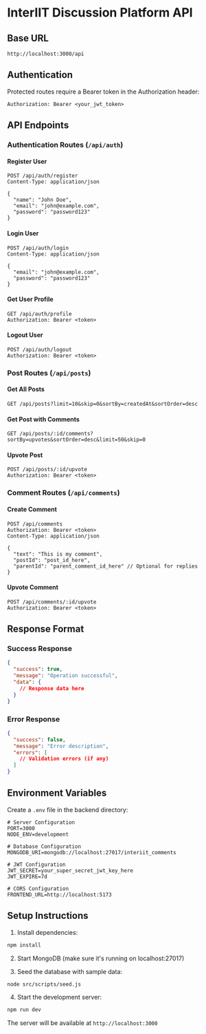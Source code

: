 # InterIIT Discussion Platform API

## Base URL
```
http://localhost:3000/api
```

## Authentication
Protected routes require a Bearer token in the Authorization header:
```
Authorization: Bearer <your_jwt_token>
```

## API Endpoints

### Authentication Routes (`/api/auth`)

#### Register User
```http
POST /api/auth/register
Content-Type: application/json

{
  "name": "John Doe",
  "email": "john@example.com",
  "password": "password123"
}
```

#### Login User
```http
POST /api/auth/login
Content-Type: application/json

{
  "email": "john@example.com",
  "password": "password123"
}
```

#### Get User Profile
```http
GET /api/auth/profile
Authorization: Bearer <token>
```

#### Logout User
```http
POST /api/auth/logout
Authorization: Bearer <token>
```

### Post Routes (`/api/posts`)

#### Get All Posts
```http
GET /api/posts?limit=10&skip=0&sortBy=createdAt&sortOrder=desc
```

#### Get Post with Comments
```http
GET /api/posts/:id/comments?sortBy=upvotes&sortOrder=desc&limit=50&skip=0
```

#### Upvote Post
```http
POST /api/posts/:id/upvote
Authorization: Bearer <token>
```

### Comment Routes (`/api/comments`)

#### Create Comment
```http
POST /api/comments
Authorization: Bearer <token>
Content-Type: application/json

{
  "text": "This is my comment",
  "postId": "post_id_here",
  "parentId": "parent_comment_id_here" // Optional for replies
}
```

#### Upvote Comment
```http
POST /api/comments/:id/upvote
Authorization: Bearer <token>
```

## Response Format

### Success Response
```json
{
  "success": true,
  "message": "Operation successful",
  "data": {
    // Response data here
  }
}
```

### Error Response
```json
{
  "success": false,
  "message": "Error description",
  "errors": [
    // Validation errors (if any)
  ]
}
```

## Environment Variables

Create a `.env` file in the backend directory:

```env
# Server Configuration
PORT=3000
NODE_ENV=development

# Database Configuration
MONGODB_URI=mongodb://localhost:27017/interiit_comments

# JWT Configuration
JWT_SECRET=your_super_secret_jwt_key_here
JWT_EXPIRE=7d

# CORS Configuration
FRONTEND_URL=http://localhost:5173
```

## Setup Instructions

1. Install dependencies:
```bash
npm install
```

2. Start MongoDB (make sure it's running on localhost:27017)

3. Seed the database with sample data:
```bash
node src/scripts/seed.js
```

4. Start the development server:
```bash
npm run dev
```

The server will be available at `http://localhost:3000`